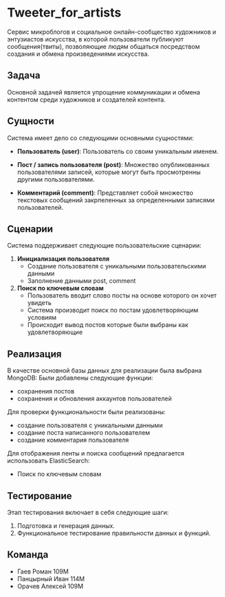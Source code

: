 # Tweeter_for_artists

Cервис микроблогов и социальное онлайн-сообщество художников и энтузиастов искусства, в которой пользователи публикуют сообщения(твиты), позволяющие людям общаться посредством создания и обмена произведениями искусства.

## Задача
Основной задачей является упрощение коммуникации и обмена контентом среди художников и создателей контента. 

## Сущности
Система имеет дело со следующими основными сущностями:
- **Пользователь (user)**: Пользователь со своим уникальным именем.

- **Пост / запись пользователя (post)**: Множество опубликованных пользователями записей, которые могут быть просмотренны другими пользователями.

- **Комментарий (comment)**: Представляет собой множество текстовых сообщений закрпеленных за определенными записями пользователей.

## Сценарии

Система поддерживает следующие пользовательские сценарии:

1. **Инициализация пользователя**
    - Создание пользователя с уникальными пользовательскими данными
    - Заполнение данными post, comment
3. **Поиск по ключевым словам**
    - Пользователь вводит слово посты на основе которого он хочет увидеть
    - Система производит поиск по постам удовлетворяющим условиям
    - Происходит вывод постов которые были выбраны как удовлетворяющие

## Реализация
В качестве основной базы данных для реализации была выбрана MongoDB:
Были добавлены следующие функции:
- сохранения постов
- сохранения и обновления аккаунтов пользователей

Для проверки функциональности были реализованы:
- создание пользователя с уникальными данными
- создание поста написанного пользователем
- создание комментария пользователя

Для отображения ленты и поиска сообщений предлагается использовать ElasticSearch:
- Поиск по ключевым словам

## Тестирование

Этап тестирования включает в себя следующие шаги:

1. Подготовка и генерация данных.
2. Функциональное тестирование правильности данных и функций.

## Команда
- Гаев Роман 109М
- Панцырный Иван 114М
- Орачев Алексей 109М
